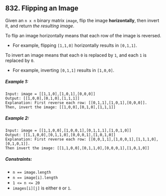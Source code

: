 ## 832. Flipping an Image

Given an ```n x n``` binary matrix ```image```, flip the image **horizontally**, then invert it, and return *the resulting image*.

To flip an image horizontally means that each row of the image is reversed.

* For example, flipping ```[1,1,0]``` horizontally results in ```[0,1,1]```.

To invert an image means that each ```0``` is replaced by ```1```, and each ```1``` is replaced by ```0```.

* For example, inverting ```[0,1,1]``` results in ```[1,0,0]```.

##### Example 1:
```
Input: image = [[1,1,0],[1,0,1],[0,0,0]]
Output: [[1,0,0],[0,1,0],[1,1,1]]
Explanation: First reverse each row: [[0,1,1],[1,0,1],[0,0,0]].
Then, invert the image: [[1,0,0],[0,1,0],[1,1,1]]
```
##### Example 2:
```
Input: image = [[1,1,0,0],[1,0,0,1],[0,1,1,1],[1,0,1,0]]
Output: [[1,1,0,0],[0,1,1,0],[0,0,0,1],[1,0,1,0]]
Explanation: First reverse each row: [[0,0,1,1],[1,0,0,1],[1,1,1,0],[0,1,0,1]].
Then invert the image: [[1,1,0,0],[0,1,1,0],[0,0,0,1],[1,0,1,0]]
```

##### Constraints:

* ```n == image.length```
* ```n == image[i].length```
* ```1 <= n <= 20```
* ```images[i][j]``` is either ```0``` or ```1```.